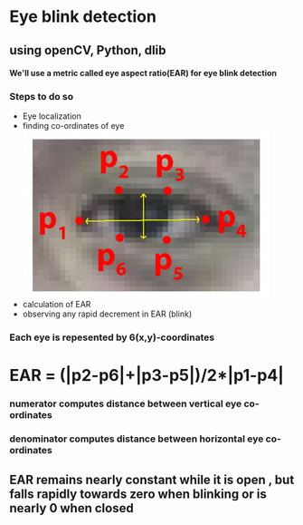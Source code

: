 # Eye blink detection
   ## using openCV, Python, dlib

#### We'll use a metric called eye aspect ratio(EAR) for eye blink detection

### Steps to do so 

* Eye localization
* finding co-ordinates of eye
   ![](https://github.com/KaranRawlley/Eye_blink_detection/blob/master/blinkeye.jpg)
* calculation of EAR
* observing any rapid decrement in EAR (blink)


### Each eye is repesented by 6(x,y)-coordinates 

# EAR = (|p2-p6|+|p3-p5|)/2*|p1-p4|

### numerator computes distance between vertical eye co-ordinates
### denominator computes distance between horizontal eye co-ordinates


## EAR remains nearly constant while it is open , but falls rapidly towards zero when blinking or is nearly 0 when closed


